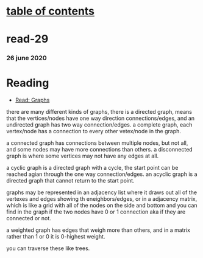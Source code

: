 # [table of contents](https://h-griffin.github.io/reading-notes-401/)
# read-29
### 26 june 2020


# Reading
- [Read: Graphs](https://codefellows.github.io/common_curriculum/data_structures_and_algorithms/Code_401/class-35/resources/graphs.html)



there are many different kinds of graphs, there is a directed graph, means that the vertices/nodes have one way direction connections/edges, and an undirected graph has two way connection/edges. a complete graph, each vertex/node has a connection to every other vetex/node in the graph.

a connected graph has connections between multiple nodes, but not all, and some nodes may have more connections than others. a disconnected graph is where some vertices may not have any edges at all. 

a cyclic graph is a directed graph with a cycle, the start point can be reached agian through the one way connection/edges. an acyclic graph is a directed graph that cannot return to the start point. 

graphs may be represented in an adjacency list where it draws out all of the vertexes and edges showing th eneighbors/edges, or in a adjacency matrix, which is like a grid with all of the nodes on the side and bottom and you can find in the graph if the two nodes have 0 or 1 connection aka if they are connected or not.

a weighted graph has edges that weigh more than others, and in a matrix rather than 1 or 0 it is 0-highest weight. 

you can traverse these like trees.